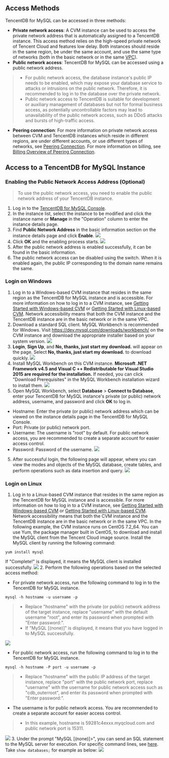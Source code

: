 ## Access Methods
TencentDB for MySQL can be accessed in three methods:
- **Private network access**: A CVM instance can be used to access the private network address that is automatically assigned to a TencentDB instance. This access method relies on the high-speed private network of Tencent Cloud and features low delay. Both instances should reside in the same region, be under the same account, and use the same type of networks (both in the basic network or in the same [VPC](http://intl.cloud.tencent.com/document/product/215/535)).
- **Public network access**: TencentDB for MySQL can be accessed using a public network address.


>- For public network access, the database instance's public IP needs to be enabled, which may expose your database service to attacks or intrusions on the public network. Therefore, it is recommended to log in to the database over the private network. 
>- Public network access to TencentDB is suitable for development or auxiliary management of databases but not for formal business access, as potentially uncontrollable factors may lead to unavailability of the public network access, such as DDoS attacks and bursts of high-traffic access.
- **Peering connection**: For more information on private network access between CVM and TencentDB instances which reside in different regions, are under different accounts, or use different types of networks, see [Peering Connection](https://int.cloud.tencent.com/document/product/553/18827). For more information on billing, see [Billing Overview of Peering Connection](https://intl.cloud.tencent.com/document/product/553/18833).


## Access to a TencentDB for MySQL Instance
### Enabling the Public Network Access Address (Optional)
>To use the public network access, you need to enable the public network address of your TencentDB instance.
>
1. Log in to the [TencentDB for MySQL Console](https://console.cloud.tencent.com/cdb/).
2. In the instance list, select the instance to be modified and click the instance name or **Manage** in the "Operation" column to enter the instance details page.
3. Find **Public Network Address** in the basic information section on the instance details page and click **Enable**.
![](https://main.qcloudimg.com/raw/f3300b56af8e152aa457534ffd873002.png)
4. Click **OK** and the enabling process starts.
![](https://main.qcloudimg.com/raw/b07b27c59f1e6944115148a93baea4a4.png)
5. After the public network address is enabled successfully, it can be found in the basic information.
6. The public network access can be disabled using the switch. When it is enabled again, the public IP corresponding to the domain name remains the same.

### Login on Windows
1. Log in to a Windows-based CVM instance that resides in the same region as the TencentDB for MySQL instance and is accessible.
For more information on how to log in to a CVM instance, see <a href="https://intl.cloud.tencent.com/document/product/213/2764" target="_blank">Getting Started with Windows-based CVM</a> or <a href="https://intl.cloud.tencent.com/document/product/213/2936" target="_blank">Getting Started with Linux-based CVM</a>. Network accessibility means that both the CVM instance and the TencentDB instance are in the basic network or in the same VPC.
1. Download a standard SQL client. MySQL Workbench is recommended for Windows. Visit https://dev.mysql.com/downloads/workbench/ on the CVM instance and download the appropriate installer based on your system version.
![](https://main.qcloudimg.com/raw/f82d66f0470813c6b972a7d0125043e1.png)
2. **Login**, **Sign Up**, and **No, thanks, just start my download.** will appear on the page. Select **No, thanks, just start my download.** to download quickly.
![](https://mc.qcloudimg.com/static/img/7169ce063b1b41c58c48089bc2a61441/image.png)
3. Install MySQL Workbench on this CVM instance. **Microsoft .NET Framework v4.5 and Visual C ++ Redistributable for Visual Studio 2015 are required for the installation.** If needed, you can click "Download Prerequisites" in the MySQL Workbench installation wizard to install them.
![](https://mc.qcloudimg.com/static/img/bcf08cec72e8ea9c490cb30ae79f0da4/image.png)
4. Open MySQL Workbench, select **Database** > **Connect to Database**, enter your TencentDB for MySQL instance's private (or public) network address, username, and password and click **OK** to log in.
 - Hostname: Enter the private (or public) network address which can be viewed on the instance details page in the TencentDB for MySQL Console.
 - Port: Private (or public) network port.
 - Username: The username is "root" by default. For public network access, you are recommended to create a separate account for easier access control.
 - Password: Password of the username.
![](https://main.qcloudimg.com/raw/9c9e5dcc8a2bb9fa15fa4d98a18308f1.png)
5. After successful login, the following page will appear, where you can view the modes and objects of the MySQL database, create tables, and perform operations such as data insertion and query.
![](https://main.qcloudimg.com/raw/8f02e50fcc9c5c8dff33bcd2a83e3522.png)

### Login on Linux 
1. Log in to a Linux-based CVM instance that resides in the same region as the TencentDB for MySQL instance and is accessible.
For more information on how to log in to a CVM instance, see <a href="https://intl.cloud.tencent.com/document/product/213/2764" target="_blank">Getting Started with Windows-based CVM</a> or <a href="https://intl.cloud.tencent.com/document/product/213/2936" target="_blank">Getting Started with Linux-based CVM</a>. Network accessibility means that both the CVM instance and the TencentDB instance are in the basic network or in the same VPC.
In the following example, the CVM instance runs on CentOS 7.2_64. You can use Yum, the package manager built in CentOS, to download and install the MySQL client from the Tencent Cloud image source.
Install the MySQL client by running the following command:
```
yum install mysql
```
If "Complete!" is displayed, it means the MySQL client is installed successfully.
![](https://main.qcloudimg.com/raw/907e047fed90f6cf68752fb386382927.png)
2. Perform the following operations based on the selected access method:
 - For private network access, run the following command to log in to the TencentDB for MySQL instance.
```
mysql -h hostname -u username -p
```
>
>- Replace "hostname" with the private (or public) network address of the target instance, replace "username" with the default username "root", and enter its password when prompted with "Enter password:".
>- If "MySQL [(none)]" is displayed, it means that you have logged in to MySQL successfully.
>
![](https://main.qcloudimg.com/raw/83b8a95cf4b99919b5899510691289b4.png)
 - For public network access, run the following command to log in to the TencentDB for MySQL instance.
```
mysql -h hostname -P port -u username -p
```
>
>
>- Replace "hostname" with the public IP address of the target instance, replace "port" with the public network port, replace "username" with the username for public network access such as "cdb_outerroot", and enter its password when prompted with "Enter password:".
- The username is for public network access. You are recommended to create a separate account for easier access control.
>- In this example, hostname is 59281c4exxx.myqcloud.com and public network port is 15311.
>
![](https://main.qcloudimg.com/raw/16839344da3a588be93d814de224277a.png)
3. Under the prompt "MySQL \[(none)]>", you can send an SQL statement to the MySQL server for execution. For specific command lines, see [here](https://dev.mysql.com/doc/refman/5.7/en/mysql-commands.html).
Take `show databases;` for example as below:
![](https://mc.qcloudimg.com/static/img/76b4346a84f7388ae263dc6c09220fc0/image.png)



